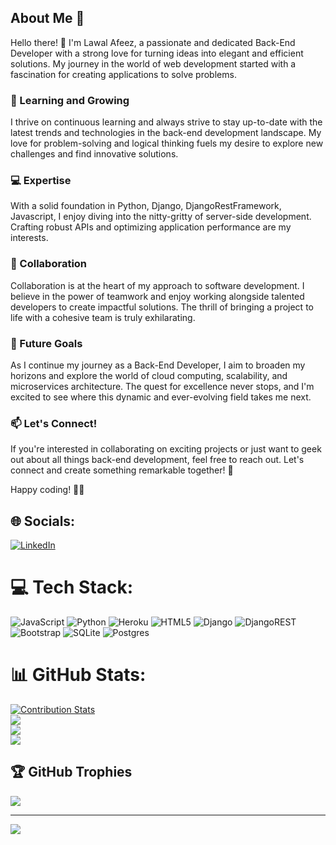 ## About Me 🚀

Hello there! 👋 I'm Lawal Afeez, a passionate and dedicated Back-End Developer with a strong love for turning ideas into elegant and efficient solutions. My journey in the world of web development started with a fascination for creating applications to solve problems.

### 🌱 Learning and Growing

I thrive on continuous learning and always strive to stay up-to-date with the latest trends and technologies in the back-end development landscape. My love for problem-solving and logical thinking fuels my desire to explore new challenges and find innovative solutions.

### 💻 Expertise

With a solid foundation in Python, Django, DjangoRestFramework, Javascript, I enjoy diving into the nitty-gritty of server-side development. Crafting robust APIs and optimizing application performance are my interests.

### 🤝 Collaboration

Collaboration is at the heart of my approach to software development. I believe in the power of teamwork and enjoy working alongside talented developers to create impactful solutions. The thrill of bringing a project to life with a cohesive team is truly exhilarating.

### 🚀 Future Goals

As I continue my journey as a Back-End Developer, I aim to broaden my horizons and explore the world of cloud computing, scalability, and microservices architecture. The quest for excellence never stops, and I'm excited to see where this dynamic and ever-evolving field takes me next.

### 📫 Let's Connect!

If you're interested in collaborating on exciting projects or just want to geek out about all things back-end development, feel free to reach out. Let's connect and create something remarkable together! 🤗

Happy coding! 🚀✨


## 🌐 Socials:
[![LinkedIn](https://img.shields.io/badge/LinkedIn-%230077B5.svg?logo=linkedin&logoColor=white)](https://linkedin.com/in/https://www.linkedin.com/in/lawal-afeez/) 

# 💻 Tech Stack:
![JavaScript](https://img.shields.io/badge/javascript-%23323330.svg?style=flat&logo=javascript&logoColor=%23F7DF1E) ![Python](https://img.shields.io/badge/python-3670A0?style=flat&logo=python&logoColor=ffdd54) ![Heroku](https://img.shields.io/badge/heroku-%23430098.svg?style=flat&logo=heroku&logoColor=white) ![HTML5](https://img.shields.io/badge/html5-%23E34F26.svg?style=flat&logo=html5&logoColor=white) ![Django](https://img.shields.io/badge/django-%23092E20.svg?style=flat&logo=django&logoColor=white) ![DjangoREST](https://img.shields.io/badge/DJANGO-REST-ff1709?style=flat&logo=django&logoColor=white&color=ff1709&labelColor=gray) ![Bootstrap](https://img.shields.io/badge/bootstrap-%23563D7C.svg?style=flat&logo=bootstrap&logoColor=white) ![SQLite](https://img.shields.io/badge/sqlite-%2307405e.svg?style=flat&logo=sqlite&logoColor=white) ![Postgres](https://img.shields.io/badge/postgres-%23316192.svg?style=flat&logo=postgresql&logoColor=white)
# 📊 GitHub Stats:
[![Contribution Stats](https://github-contribution-stats.vercel.app/api/?username=lorddashme)](https://github.com/LordDashMe/github-contribution-stats/)<br/>
![](https://github-readme-stats.vercel.app/api?username=afeez1131&theme=gruvbox&hide_border=false&include_all_commits=false&count_private=false)<br/>
![](https://github-readme-streak-stats.herokuapp.com/?user=afeez1131&theme=gruvbox&hide_border=false)<br/>
![](https://github-readme-stats.vercel.app/api/top-langs/?username=afeez1131&theme=gruvbox&hide_border=false&include_all_commits=false&count_private=false&layout=compact)

## 🏆 GitHub Trophies
![](https://github-profile-trophy.vercel.app/?username=afeez1131&theme=radical&no-frame=false&no-bg=true&margin-w=4)

---
[![](https://visitcount.itsvg.in/api?id=afeez1131&icon=0&color=0)](https://visitcount.itsvg.in)
